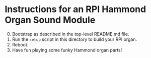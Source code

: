 # Instructions for an RPI Hammond Organ Sound Module

0. Bootstrap as described in the top-level README.md file.
1. Run the `setup` script  in this directory to build your RPI organ.
2. Reboot.
3. Have fun playing some funky Hammond organ parts!
